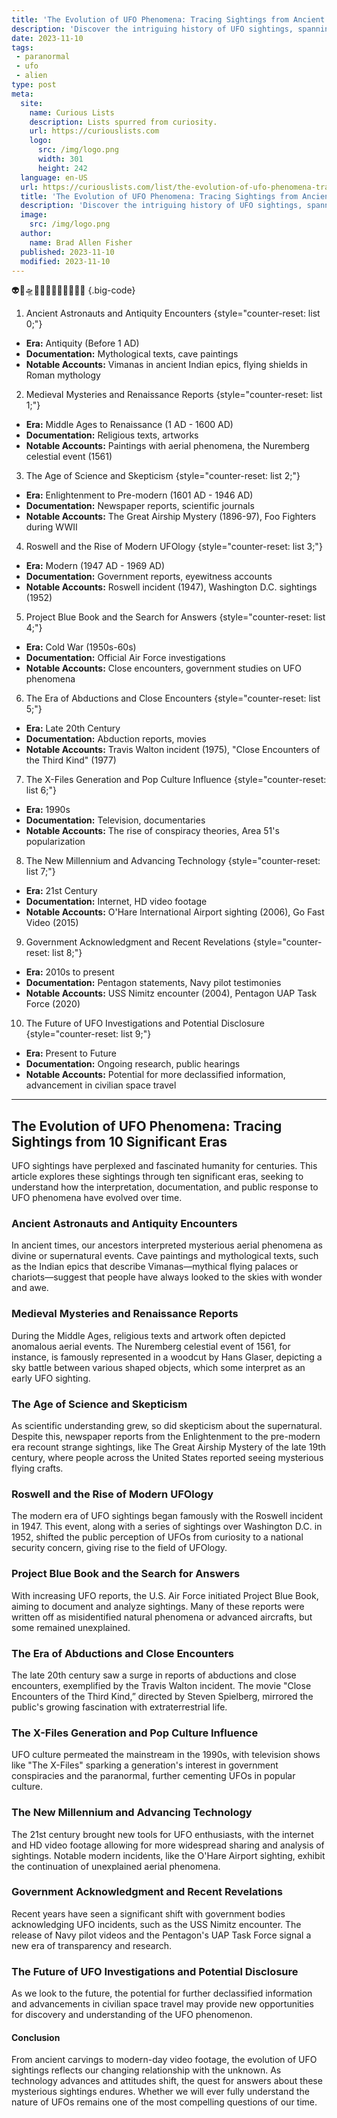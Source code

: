 ```yaml
---
title: 'The Evolution of UFO Phenomena: Tracing Sightings from Ancient Times to the Modern Day'
description: 'Discover the intriguing history of UFO sightings, spanning from ancient times to the present day, as this book traces the evolution of the phenomena.'
date: 2023-11-10
tags:
 - paranormal
 - ufo
 - alien
type: post
meta:
  site:
    name: Curious Lists
    description: Lists spurred from curiosity.
    url: https://curiouslists.com
    logo:
      src: /img/logo.png
      width: 301
      height: 242
  language: en-US
  url: https://curiouslists.com/list/the-evolution-of-ufo-phenomena-tracing-sightings-from-ancient-times-to-the-modern-day
  title: 'The Evolution of UFO Phenomena: Tracing Sightings from Ancient Times to the Modern Day'
  description: 'Discover the intriguing history of UFO sightings, spanning from ancient times to the present day, as this book traces the evolution of the phenomena.'
  image:
    src: /img/logo.png
  author:
    name: Brad Allen Fisher
  published: 2023-11-10
  modified: 2023-11-10
---
```



👽🌌🛸🔭💫🤔🌐📜🕵️‍♂️👨‍🚀 {.big-code}

1. Ancient Astronauts and Antiquity Encounters {style="counter-reset: list 0;"}
  - **Era:** Antiquity (Before 1 AD)
  - **Documentation:** Mythological texts, cave paintings
  - **Notable Accounts:** Vimanas in ancient Indian epics, flying shields in Roman mythology

2. Medieval Mysteries and Renaissance Reports {style="counter-reset: list 1;"}
  - **Era:** Middle Ages to Renaissance (1 AD - 1600 AD)
  - **Documentation:** Religious texts, artworks
  - **Notable Accounts:** Paintings with aerial phenomena, the Nuremberg celestial event (1561)

3. The Age of Science and Skepticism {style="counter-reset: list 2;"}
  - **Era:** Enlightenment to Pre-modern (1601 AD - 1946 AD)
  - **Documentation:** Newspaper reports, scientific journals
  - **Notable Accounts:** The Great Airship Mystery (1896-97), Foo Fighters during WWII

4. Roswell and the Rise of Modern UFOlogy {style="counter-reset: list 3;"}
  - **Era:** Modern (1947 AD - 1969 AD)
  - **Documentation:** Government reports, eyewitness accounts
  - **Notable Accounts:** Roswell incident (1947), Washington D.C. sightings (1952)

5. Project Blue Book and the Search for Answers {style="counter-reset: list 4;"}
  - **Era:** Cold War (1950s-60s)
  - **Documentation:** Official Air Force investigations
  - **Notable Accounts:** Close encounters, government studies on UFO phenomena

6. The Era of Abductions and Close Encounters {style="counter-reset: list 5;"}
  - **Era:** Late 20th Century
  - **Documentation:** Abduction reports, movies
  - **Notable Accounts:** Travis Walton incident (1975), "Close Encounters of the Third Kind" (1977)

7. The X-Files Generation and Pop Culture Influence {style="counter-reset: list 6;"}
  - **Era:** 1990s
  - **Documentation:** Television, documentaries
  - **Notable Accounts:** The rise of conspiracy theories, Area 51's popularization

8. The New Millennium and Advancing Technology {style="counter-reset: list 7;"}
  - **Era:** 21st Century
  - **Documentation:** Internet, HD video footage
  - **Notable Accounts:** O'Hare International Airport sighting (2006), Go Fast Video (2015)

9. Government Acknowledgment and Recent Revelations {style="counter-reset: list 8;"}
  - **Era:** 2010s to present
  - **Documentation:** Pentagon statements, Navy pilot testimonies
  - **Notable Accounts:** USS Nimitz encounter (2004), Pentagon UAP Task Force (2020)

10. The Future of UFO Investigations and Potential Disclosure {style="counter-reset: list 9;"}
  - **Era:** Present to Future
  - **Documentation:** Ongoing research, public hearings
  - **Notable Accounts:** Potential for more declassified information, advancement in civilian space travel


---

## The Evolution of UFO Phenomena: Tracing Sightings from 10 Significant Eras

UFO sightings have perplexed and fascinated humanity for centuries. This article explores these sightings through ten significant eras, seeking to understand how the interpretation, documentation, and public response to UFO phenomena have evolved over time.

### Ancient Astronauts and Antiquity Encounters
In ancient times, our ancestors interpreted mysterious aerial phenomena as divine or supernatural events. Cave paintings and mythological texts, such as the Indian epics that describe Vimanas—mythical flying palaces or chariots—suggest that people have always looked to the skies with wonder and awe.

### Medieval Mysteries and Renaissance Reports
During the Middle Ages, religious texts and artwork often depicted anomalous aerial events. The Nuremberg celestial event of 1561, for instance, is famously represented in a woodcut by Hans Glaser, depicting a sky battle between various shaped objects, which some interpret as an early UFO sighting.

### The Age of Science and Skepticism
As scientific understanding grew, so did skepticism about the supernatural. Despite this, newspaper reports from the Enlightenment to the pre-modern era recount strange sightings, like The Great Airship Mystery of the late 19th century, where people across the United States reported seeing mysterious flying crafts.

### Roswell and the Rise of Modern UFOlogy
The modern era of UFO sightings began famously with the Roswell incident in 1947. This event, along with a series of sightings over Washington D.C. in 1952, shifted the public perception of UFOs from curiosity to a national security concern, giving rise to the field of UFOlogy.

### Project Blue Book and the Search for Answers
With increasing UFO reports, the U.S. Air Force initiated Project Blue Book, aiming to document and analyze sightings. Many of these reports were written off as misidentified natural phenomena or advanced aircrafts, but some remained unexplained.

### The Era of Abductions and Close Encounters
The late 20th century saw a surge in reports of abductions and close encounters, exemplified by the Travis Walton incident. The movie "Close Encounters of the Third Kind,” directed by Steven Spielberg, mirrored the public's growing fascination with extraterrestrial life.

### The X-Files Generation and Pop Culture Influence
UFO culture permeated the mainstream in the 1990s, with television shows like "The X-Files" sparking a generation's interest in government conspiracies and the paranormal, further cementing UFOs in popular culture.

### The New Millennium and Advancing Technology
The 21st century brought new tools for UFO enthusiasts, with the internet and HD video footage allowing for more widespread sharing and analysis of sightings. Notable modern incidents, like the O'Hare Airport sighting, exhibit the continuation of unexplained aerial phenomena.

### Government Acknowledgment and Recent Revelations
Recent years have seen a significant shift with government bodies acknowledging UFO incidents, such as the USS Nimitz encounter. The release of Navy pilot videos and the Pentagon's UAP Task Force signal a new era of transparency and research.

### The Future of UFO Investigations and Potential Disclosure
As we look to the future, the potential for further declassified information and advancements in civilian space travel may provide new opportunities for discovery and understanding of the UFO phenomenon.

#### Conclusion
From ancient carvings to modern-day video footage, the evolution of UFO sightings reflects our changing relationship with the unknown. As technology advances and attitudes shift, the quest for answers about these mysterious sightings endures. Whether we will ever fully understand the nature of UFOs remains one of the most compelling questions of our time.
